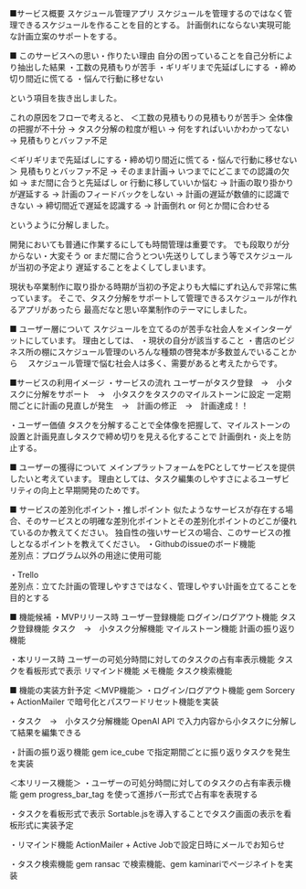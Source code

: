 ■サービス概要
スケジュール管理アプリ
スケジュールを管理するのではなく管理できるスケジュールを作ることを目的とする。
計画倒れにならない実現可能な計画立案のサポートをする。

■ このサービスへの思い・作りたい理由
自分の困っていることを自己分析により抽出した結果
・工数の見積もりが苦手
・ギリギリまで先延ばしにする
・締め切り間近に慌てる
・悩んで行動に移せない

という項目を抜き出しました。

これの原因をフローで考えると、
＜工数の見積もりの見積もりが苦手＞
全体像の把握が不十分 → タスク分解の粒度が粗い → 何をすればいいかわかってない → 見積もりとバッファ不足

＜ギリギリまで先延ばしにする・締め切り間近に慌てる・悩んで行動に移せない＞
見積もりとバッファ不足 → そのまま計画→ いつまでにどこまでの認識の欠如
→ まだ間に合うと先延ばし or 行動に移していいか悩む → 計画の取り掛かりが遅延する
→ 計画のフィードバックをしない → 計画の遅延が数値的に認識できない → 締切間近で遅延を認識する
→ 計画倒れ or 何とか間に合わせる

というように分解しました。

開発においても普通に作業するにしても時間管理は重要です。
でも段取りが分からない・大変そう or まだ間に合うとつい先送りしてしまう等でスケジュールが当初の予定より
遅延することをよくしてしまいます。

現状も卒業制作に取り掛かる時期が当初の予定よりも大幅にずれ込んで非常に焦っています。
そこで、タスク分解をサポートして管理できるスケジュールが作れるアプリがあったら
最高だなと思い卒業制作のテーマにしました。


■ ユーザー層について
スケジュールを立てるのが苦手な社会人をメインターゲットにしています。
理由としては、
・現状の自分が該当すること
・書店のビジネス所の棚にスケジュール管理のいろんな種類の啓発本が多数並んでいることから
　スケジュール管理で悩む社会人は多く、需要があると考えたからです。




■サービスの利用イメージ
・サービスの流れ
ユーザーがタスク登録　→　小タスクに分解をサポート　→　小タスクをタスクのマイルストーンに設定
一定期間ごとに計画の見直しが発生　→　計画の修正　→　計画達成！！



・ユーザー価値
タスクを分解することで全体像を把握して、マイルストーンの設置と計画見直しタスクで締め切りを見える化することで
計画倒れ・炎上を防止する。




■ ユーザーの獲得について
メインプラットフォームをPCとしてサービスを提供したいと考えています。
理由としては、タスク編集のしやすさによるユーザビリティの向上と早期開発のためです。



■ サービスの差別化ポイント・推しポイント
似たようなサービスが存在する場合、そのサービスとの明確な差別化ポイントとその差別化ポイントのどこが優れているのか教えてください。
独自性の強いサービスの場合、このサービスの推しとなるポイントを教えてください。
・Githubのissueのボード機能		
差別点：プログラム以外の用途に使用可能

・Trello				
差別点：立てた計画の管理しやすさではなく、管理しやすい計画を立てることを目的とする			




■ 機能候補
・MVPリリース時
ユーザー登録機能
ログイン/ログアウト機能
タスク登録機能
タスク　→　小タスク分解機能
マイルストーン機能
計画の振り返り機能


・本リリース時
ユーザーの可処分時間に対してのタスクの占有率表示機能
タスクを看板形式で表示
リマインド機能
メモ機能
タスク検索機能

■ 機能の実装方針予定
＜MVP機能＞
・ログイン/ログアウト機能
gem Sorcery + ActionMailer で暗号化とパスワードリセット機能を実装

・タスク　→　小タスク分解機能
OpenAI API で入力内容から小タスクに分解して結果を編集できる

・計画の振り返り機能
 gem ice_cube で指定期間ごとに振り返りタスクを発生を実装


＜本リリース機能＞
・ユーザーの可処分時間に対してのタスクの占有率表示機能
gem progress_bar_tag を使って進捗バー形式で占有率を表現する

・タスクを看板形式で表示
Sortable.jsを導入することでタスク画面の表示を看板形式に実装予定

・リマインド機能
ActionMailer + Active Jobで設定日時にメールでお知らせ


・タスク検索機能
gem ransac で検索機能、gem kaminariでページネイトを実装
